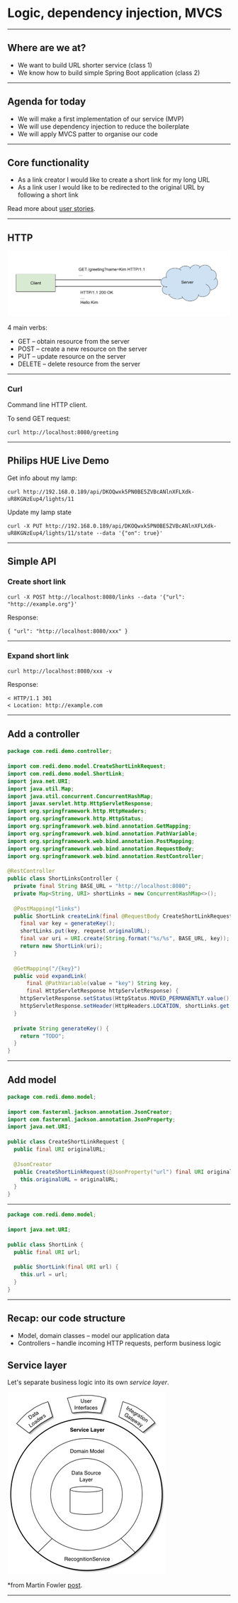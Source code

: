 # Logic, dependency injection, MVCS

----

## Where are we at?

* We want to build URL shorter service (class 1)
* We know how to build simple Spring Boot application (class 2)

----

## Agenda for today
* We will make a first implementation of our service (MVP)
* We will use dependency injection to reduce the boilerplate
* We will apply MVCS patter to organise our code

----

## Core functionality

* As a link creator I would like to create a short link for my long URL
* As a link user I would like to be redirected to the original URL by following a short link 

Read more about [user stories](https://en.wikipedia.org/wiki/User_story).

----

## HTTP

![](img/class3-http.png)

4 main verbs:
* GET – obtain resource from the server
* POST – create a new resource on the server
* PUT – update resource on the server
* DELETE – delete resource from the server

----

### Curl

Command line HTTP client.

To send GET request:
```
curl http://localhost:8080/greeting
```

----

## Philips HUE Live Demo

Get info about my lamp:
```
curl http://192.168.0.189/api/DKOQwxk5PN0BE5ZVBcANlnXFLXdk-uR8KGNzEup4/lights/11
```

Update my lamp state
```
curl -X PUT http://192.168.0.189/api/DKOQwxk5PN0BE5ZVBcANlnXFLXdk-uR8KGNzEup4/lights/11/state --data '{"on": true}'
```
---

## Simple API

### Create short link
```
curl -X POST http://localhost:8080/links --data '{"url": "http://example.org"}'
```

Response:
```
{ "url": "http://localhost:8080/xxx" }
```

----

### Expand short link
```
curl http://localhost:8080/xxx -v
```

Response:
```
< HTTP/1.1 301 
< Location: http://example.com
```

----

## Add a controller

```java
package com.redi.demo.controller;

import com.redi.demo.model.CreateShortLinkRequest;
import com.redi.demo.model.ShortLink;
import java.net.URI;
import java.util.Map;
import java.util.concurrent.ConcurrentHashMap;
import javax.servlet.http.HttpServletResponse;
import org.springframework.http.HttpHeaders;
import org.springframework.http.HttpStatus;
import org.springframework.web.bind.annotation.GetMapping;
import org.springframework.web.bind.annotation.PathVariable;
import org.springframework.web.bind.annotation.PostMapping;
import org.springframework.web.bind.annotation.RequestBody;
import org.springframework.web.bind.annotation.RestController;

@RestController
public class ShortLinksController {
  private final String BASE_URL = "http://localhost:8080";
  private Map<String, URI> shortLinks = new ConcurrentHashMap<>();

  @PostMapping("links")
  public ShortLink createLink(final @RequestBody CreateShortLinkRequest request) {
    final var key = generateKey();
    shortLinks.put(key, request.originalURL);
    final var uri = URI.create(String.format("%s/%s", BASE_URL, key));
    return new ShortLink(uri);
  }

  @GetMapping("/{key}")
  public void expandLink(
      final @PathVariable(value = "key") String key,
      final HttpServletResponse httpServletResponse) {
    httpServletResponse.setStatus(HttpStatus.MOVED_PERMANENTLY.value());
    httpServletResponse.setHeader(HttpHeaders.LOCATION, shortLinks.get(key).toString());
  }

  private String generateKey() {
    return "TODO";
  }
}
```

----

## Add model

```java
package com.redi.demo.model;

import com.fasterxml.jackson.annotation.JsonCreator;
import com.fasterxml.jackson.annotation.JsonProperty;
import java.net.URI;

public class CreateShortLinkRequest {
  public final URI originalURL;

  @JsonCreator
  public CreateShortLinkRequest(@JsonProperty("url") final URI originalURL) {
    this.originalURL = originalURL;
  }
}
```

----

```java
package com.redi.demo.model;

import java.net.URI;

public class ShortLink {
  public final URI url;

  public ShortLink(final URI url) {
    this.url = url;
  }
}
```

---

## Recap: our code structure

* Model, domain classes – model our application data
* Controllers – handle incoming HTTP requests, perform business logic

## Service layer

Let's separate business logic into its own *service layer*.

![](img/class3-service-layer.gif)

*from Martin Fowler [post](https://martinfowler.com/eaaCatalog/serviceLayer.html).

---




